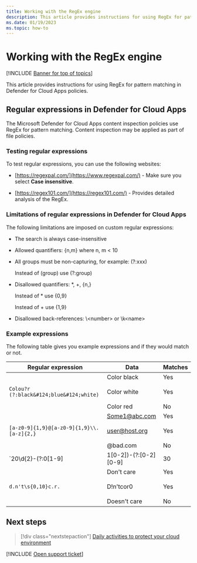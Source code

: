 ```yaml
---
title: Working with the RegEx engine
description: This article provides instructions for using RegEx for pattern matching in Defender for Cloud Apps policies.
ms.date: 01/19/2023
ms.topic: how-to
---
```

# Working with the RegEx engine

[!INCLUDE [Banner for top of topics](includes/banner.md)]

This article provides instructions for using RegEx for pattern matching in Defender for Cloud Apps policies.

## Regular expressions in Defender for Cloud Apps

The Microsoft Defender for Cloud Apps content inspection policies use RegEx for pattern matching. Content inspection may be applied as part of file policies.

### Testing regular expressions

To test regular expressions, you can use the following websites:

- [https://regexpal.com/](https://www.regexpal.com/) - Make sure you select **Case insensitive**.

- [https://regex101.com/](https://regex101.com/) - Provides detailed analysis of the RegEx.

### Limitations of regular expressions in Defender for Cloud Apps

The following limitations are imposed on custom regular expressions:

- The search is always case-insensitive

- Allowed quantifiers: {n,m} where n, m < 10

- All groups must be non-capturing, for example: (?:xxx)

    Instead of (group) use (?:group)

- Disallowed quantifiers: *, +, {n,}

    Instead of * use {0,9}

    Instead of + use {1,9}

- Disallowed back-references: \\<number\> or \k\<name>

### Example expressions

The following table gives you example expressions and if they would match or not.

|              Regular expression              |                     Data                     |      Matches      |
|---------------------------------------------------------------|---------------------------------------------------------------|------------------------------------|
|            `Colou?r (?:black&#124;blue&#124;white)`             |   Color black<br /><br /> Color white<br /><br /> Color red   | Yes<br /><br /> Yes<br /><br /> No |
|           `[a-z0-9]{1,9}@[a-z0-9]{1,9}\\.[a-z]{2,}`           | Some1@abc.com<br /><br /> user@host.org<br /><br /> @bad.com  | Yes<br /><br /> Yes<br /><br /> No |
| `20\d{2}-(?:0[1-9]|1[0-2])-(?:[0-2][0-9]|30|31)`              |   2015-12-31<br /><br /> 2015-01-09<br /><br /> 1999-12-31    | Yes<br /><br /> Yes<br /><br /> No |
|                       `d.n't\s{0,10}c.r.`                      | Don't     care<br /><br /> D!n'tcor0<br /><br /> Doesn't care | Yes<br /><br /> Yes<br /><br /> No |

## Next steps

> [!div class="nextstepaction"]
> [Daily activities to protect your cloud environment](daily-activities-to-protect-your-cloud-environment.md)

[!INCLUDE [Open support ticket](includes/support.md)]
